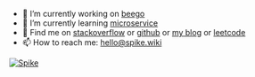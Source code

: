 - 🔭 I’m currently working on [beego](https://github.com/beego/beego)
- 🌱 I’m currently learning [microservice](https://www.notion.so/6c95a615be3b42f39d73d4e680e3f7de)
- 💬 Find me on [stackoverflow](https://stackoverflow.com/users/13625298) or [github](https://github.com/anoymouscoder) or [my blog](https://spike.dev) or [leetcode](https://leetcode-cn.com/u/ni-jiao-wo-dpma/)
- 📫 How to reach me: [hello@spike.wiki](mailto:hello@spike.wiki)

[![Spike](https://github-readme-stackoverflow.vercel.app/?userID=13625298&layout=compact)](https://stackoverflow.com/users/13625298/spikie)


